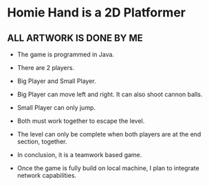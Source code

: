 # Homie Hand is a 2D Platformer

## ALL ARTWORK IS DONE BY ME 

- The game is programmed in Java.
- There are 2 players.
- Big Player and Small Player.
- Big Player can move left and right. It can also shoot cannon balls.
- Small Player can only jump.
- Both must work together to escape the level.
- The level can only be complete when both players are at the end section, together.
- In conclusion, it is a teamwork based game.

- Once the game is fully build on local machine, I plan to integrate network capabilities.
